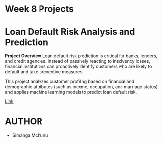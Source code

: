 # Week 8 Projects 

# Loan Default Risk Analysis and Prediction

**Project Overview**
Loan default risk prediction is critical for banks, lenders, and credit agencies. Instead of passively reacting to insolvency losses, financial institutions can proactively identify customers who are likely to default and take preventive measures.

This project analyzes customer profiling based on financial and demographic attributes (such as income, occupation, and marriage status) and applies machine learning models to predict loan default risk.

[Link](https://github.com/Simacoder/Coaching_session/tree/main/Session_1/loan)

# AUTHOR
- Simanga Mchunu